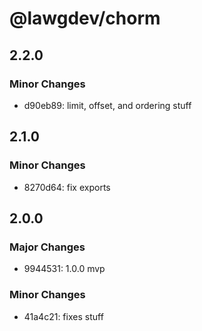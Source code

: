 # @lawgdev/chorm

## 2.2.0

### Minor Changes

- d90eb89: limit, offset, and ordering stuff

## 2.1.0

### Minor Changes

- 8270d64: fix exports

## 2.0.0

### Major Changes

- 9944531: 1.0.0 mvp

### Minor Changes

- 41a4c21: fixes stuff

